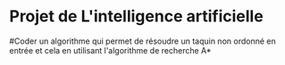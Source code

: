 # Projet de L'intelligence artificielle
#Coder un algorithme qui permet de résoudre un taquin non ordonné en entrée et cela en utilisant l'algorithme de recherche A*
